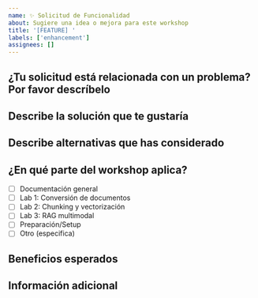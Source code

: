 ```yaml
---
name: ✨ Solicitud de Funcionalidad
about: Sugiere una idea o mejora para este workshop
title: '[FEATURE] '
labels: ['enhancement']
assignees: []
---
```


## ¿Tu solicitud está relacionada con un problema? Por favor descríbelo

<!-- Una descripción clara y concisa de cuál es el problema. Ej. "Siempre me frustro cuando [...]" -->

## Describe la solución que te gustaría

<!-- Una descripción clara y concisa de lo que quieres que suceda -->

## Describe alternativas que has considerado

<!-- Una descripción clara y concisa de cualquier solución o funcionalidad alternativa que hayas considerado -->

## ¿En qué parte del workshop aplica?

- [ ] Documentación general
- [ ] Lab 1: Conversión de documentos
- [ ] Lab 2: Chunking y vectorización
- [ ] Lab 3: RAG multimodal
- [ ] Preparación/Setup
- [ ] Otro (especifica)

## Beneficios esperados

<!-- ¿Cómo beneficiaría esto a los participantes del workshop? -->

## Información adicional

<!-- Añade cualquier otro contexto o capturas de pantalla sobre la solicitud de funcionalidad aquí -->
